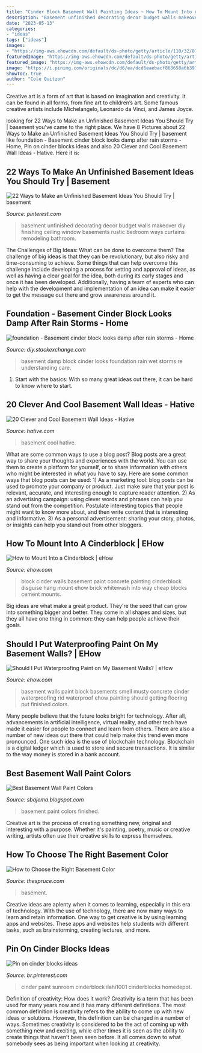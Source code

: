 ```yaml
---
title: "Cinder Block Basement Wall Painting Ideas ~ How To Mount Into A Cinderblock"
description: "Basement unfinished decorating decor budget walls makeover diy finishing ceiling window basements rustic bedroom ways curtains remodeling bathroom"
date: "2023-05-13"
categories:
- "ideas"
tags: ["ideas"]
images:
- "https://img-aws.ehowcdn.com/default/ds-photo/getty/article/110/32/87823225.jpg"
featuredImage: "https://img-aws.ehowcdn.com/default/ds-photo/getty/article/110/32/87823225.jpg"
featured_image: "https://img-aws.ehowcdn.com/default/ds-photo/getty/article/110/32/87823225.jpg"
image: "https://i.pinimg.com/originals/dc/d6/ea/dcd6eaebacf863658a6b397f4f7d5944.jpg"
ShowToc: true
author: "Cole Quitzon"
---
```



Creative art is a form of art that is based on imagination and creativity. It can be found in all forms, from fine art to children’s art. Some famous creative artists include Michelangelo, Leonardo da Vinci, and James Joyce.

	

		
looking for 22 Ways to Make an Unfinished Basement Ideas You Should Try | basement you've came to the right place. We have 8 Pictures about 22 Ways to Make an Unfinished Basement Ideas You Should Try | basement like foundation - Basement cinder block looks damp after rain storms - Home, Pin on cinder blocks ideas and also 20 Clever and Cool Basement Wall Ideas - Hative. Here it is:
		
    
## 22 Ways To Make An Unfinished Basement Ideas You Should Try | Basement

<img loading=lazy src="https://i.pinimg.com/736x/98/40/33/9840336424d3a6c9eecbaab90e77f8db--unfinished-basement-decorating-basement-decorating-ideas.jpg?b=t" onerror="this.onerror=null;this.src='https://tse2.mm.bing.net/th?id=OIP.3RZla4nr4t3nueqS4tQergHaE6&amp;pid=15.1';" alt="22 Ways to Make an Unfinished Basement Ideas You Should Try | basement">

_Source: pinterest.com_

>basement unfinished decorating decor budget walls makeover diy finishing ceiling window basements rustic bedroom ways curtains remodeling bathroom. 

	

The Challenges of Big Ideas: What can be done to overcome them?
The challenge of big ideas is that they can be revolutionary, but also risky and time-consuming to achieve. Some things that can help overcome this challenge include developing a process for vetting and approval of ideas, as well as having a clear goal for the idea, both during its early stages and once it has been developed. Additionally, having a team of experts who can help with the development and implementation of an idea can make it easier to get the message out there and grow awareness around it.

    
## Foundation - Basement Cinder Block Looks Damp After Rain Storms - Home

<img loading=lazy src="https://i.stack.imgur.com/d4HyI.jpg" onerror="this.onerror=null;this.src='https://tse3.mm.bing.net/th?id=OIP.0ThY13Rxo00KwjjrtNw3mQHaFj&amp;pid=15.1';" alt="foundation - Basement cinder block looks damp after rain storms - Home">

_Source: diy.stackexchange.com_

>basement damp block cinder looks foundation rain wet storms re understanding care. 

	

1. Start with the basics: With so many great ideas out there, it can be hard to know where to start.

    
## 20 Clever And Cool Basement Wall Ideas - Hative

<img loading=lazy src="https://hative.com/wp-content/uploads/2014/05/basement-wall-ideas/14-cool-basement-wall.jpg" onerror="this.onerror=null;this.src='https://tse2.mm.bing.net/th?id=OIP.Zu_IihuqAV17VjEmXT2JCgHaJ4&amp;pid=15.1';" alt="20 Clever and Cool Basement Wall Ideas - Hative">

_Source: hative.com_

>basement cool hative. 

	

What are some common ways to use a blog post?
Blog posts are a great way to share your thoughts and experiences with the world. You can use them to create a platform for yourself, or to share information with others who might be interested in what you have to say. Here are some common ways that blog posts can be used: 1) As a marketing tool: blog posts can be used to promote your company or product. Just make sure that your post is relevant, accurate, and interesting enough to capture reader attention. 2) As an advertising campaign: using clever words and phrases can help you stand out from the competition. Postulate interesting topics that people might want to know more about, and then write content that is interesting and informative. 3) As a personal advertisement: sharing your story, photos, or insights can help you stand out from other bloggers.

    
## How To Mount Into A Cinderblock | EHow

<img loading=lazy src="https://img-aws.ehowcdn.com/default/ds-photo/getty/article/110/32/87823225.jpg" onerror="this.onerror=null;this.src='https://tse3.mm.bing.net/th?id=OIP.m9QFO0NuhKJN5DBSVpsVfAHaLG&amp;pid=15.1';" alt="How to Mount Into a Cinderblock | eHow">

_Source: ehow.com_

>block cinder walls basement paint concrete painting cinderblock disguise hang mount ehow brick whitewash into way cheap blocks cement mounts. 

	

Big ideas are what make a great product. They're the seed that can grow into something bigger and better. They come in all shapes and sizes, but they all have one thing in common: they can help people achieve their goals.

    
## Should I Put Waterproofing Paint On My Basement Walls? | EHow

<img loading=lazy src="https://img-aws.ehowcdn.com/default/ds-photo/getty/article/197/141/121121039.jpg" onerror="this.onerror=null;this.src='https://tse1.mm.bing.net/th?id=OIP.69It4wQnPBn2NBOjRsVihAHaE8&amp;pid=15.1';" alt="Should I Put Waterproofing Paint on My Basement Walls? | eHow">

_Source: ehow.com_

>basement walls paint block basements smell musty concrete cinder waterproofing rid waterproof ehow painting should getting flooring put finished colors. 

	

Many people believe that the future looks bright for technology. After all, advancements in artificial intelligence, virtual reality, and other tech have made it easier for people to connect and learn from others. There are also a number of new ideas out there that could help make this trend even more pronounced. One such idea is the use of blockchain technology. Blockchain is a digital ledger which is used to store and secure transactions. It is similar to the way money is stored in a bank account.

    
## Best Basement Wall Paint Colors

<img loading=lazy src="http://2.bp.blogspot.com/-jeGmaJVS9y4/VVWyUVORIMI/AAAAAAAALKs/hDNHCYImKYw/s1600/best-paint-color-for-finished-basement%2B(FILEminimizer).jpg" onerror="this.onerror=null;this.src='https://tse4.mm.bing.net/th?id=OIP.OOgqmKxqTYet6hvvaPQAxgHaE8&amp;pid=15.1';" alt="Best Basement Wall Paint Colors">

_Source: sbajema.blogspot.com_

>basement paint colors finished. 

	

Creative art is the process of creating something new, original and interesting with a purpose. Whether it's painting, poetry, music or creative writing, artists often use their creative skills to express themselves.

    
## How To Choose The Right Basement Color

<img loading=lazy src="https://fthmb.tqn.com/ADVGsiJBkxNYTgVT1E8F0jNlczg=/2048x1423/filters:fill(auto,1)/Red-Basement-Color-Ideas-5883f1c03df78c2ccdf0a3ad.jpg" onerror="this.onerror=null;this.src='https://tse4.mm.bing.net/th?id=OIP.e_cfIur-eGb_3ni6t1p-awHaFJ&amp;pid=15.1';" alt="How to Choose the Right Basement Color">

_Source: thespruce.com_

>basement. 

	

Creative ideas are aplenty when it comes to learning, especially in this era of technology. With the use of technology, there are now many ways to learn and retain information. One way to get creative is by using learning apps and websites. These apps and websites help students with different tasks, such as brainstorming, creating lectures, and more.

    
## Pin On Cinder Blocks Ideas

<img loading=lazy src="https://i.pinimg.com/originals/dc/d6/ea/dcd6eaebacf863658a6b397f4f7d5944.jpg" onerror="this.onerror=null;this.src='https://tse4.mm.bing.net/th?id=OIP.GczWhKUKJ0fZR88j4IawJwHaLH&amp;pid=15.1';" alt="Pin on cinder blocks ideas">

_Source: br.pinterest.com_

>cinder paint sunroom cinderblock ilahi1001 cinderblocks homedepot. 

	

Definition of creativity: How does it work?
Creativity is a term that has been used for many years now and it has many different definitions. The most common definition is creativity refers to the ability to come up with new ideas or solutions. However, this definition can be changed in a number of ways. Sometimes creativity is considered to be the act of coming up with something new and exciting, while other times it is seen as the ability to create things that haven’t been seen before. It all comes down to what somebody sees as being important when looking at creativity.

